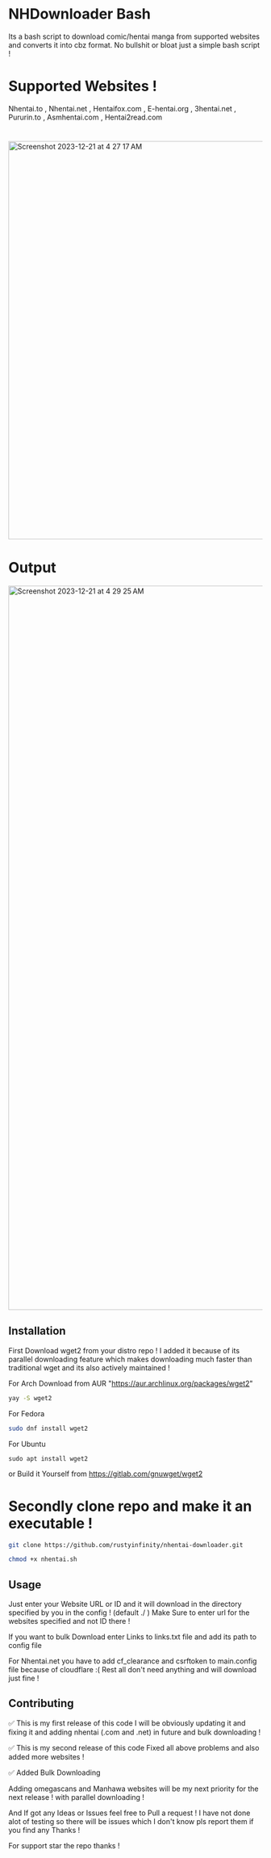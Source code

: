 # NHDownloader Bash
Its a bash script to download comic/hentai manga from supported websites and converts it into cbz format.
No bullshit or bloat just a simple bash script !

# Supported Websites !
Nhentai.to , Nhentai.net , Hentaifox.com ,  E-hentai.org , 3hentai.net , Pururin.to ,  Asmhentai.com , Hentai2read.com

#



<img width="789" alt="Screenshot 2023-12-21 at 4 27 17 AM" src="https://github.com/rustyinfinity/nhentai-downloader/assets/115462641/02e6845c-f0c4-4b49-93e0-120e825a229a">




# Output
<img width="1435" alt="Screenshot 2023-12-21 at 4 29 25 AM" src="https://github.com/rustyinfinity/nhentai-downloader/assets/115462641/0c1d2669-0442-4fc7-88e9-51272c1b3be4">



## Installation
First Download wget2 from your distro repo ! I added it because of its parallel downloading feature which makes downloading much faster than traditional wget and its also actively maintained ! 

For Arch
Download from AUR "https://aur.archlinux.org/packages/wget2"
```bash
yay -S wget2
```
For Fedora
```bash
sudo dnf install wget2
```
For Ubuntu
```
sudo apt install wget2
```

or Build it Yourself from https://gitlab.com/gnuwget/wget2


# Secondly clone repo and make it an executable !

```bash
git clone https://github.com/rustyinfinity/nhentai-downloader.git
```
```bash
chmod +x nhentai.sh
```

## Usage

Just enter your Website URL or  ID and it will download in the  directory specified by you in the config ! (default ./ ) 
Make Sure to enter url for the websites specified and not ID there !

If you want to bulk Download enter Links to links.txt file and add its path to config file 

For Nhentai.net you have to add cf_clearance and csrftoken to main.config file because of cloudflare :(
Rest all don't need anything and will download just fine !


## Contributing

✅ This is my first release of this code I will be obviously updating it and fixing it and adding nhentai (.com and .net) in future and bulk downloading !

✅ This is my second release of this code Fixed all above problems and also added more websites !

✅ Added Bulk Downloading  
 
Adding omegascans and Manhawa websites will be my next priority for the next release ! with parallel downloading !

And If got any Ideas or Issues feel free to Pull a request !
I have not done alot of testing so there will be issues which I don't know pls report them if you find any  Thanks !

For support star the repo thanks !
